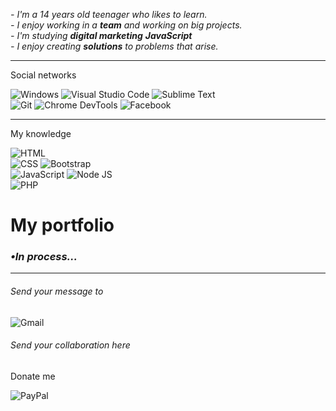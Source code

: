  

 <p><i>- I'm a 14 years old teenager who likes to learn. 
 <br/>- I enjoy working in a <b>team</b> and working on big projects. 
 <br/>- I'm studying <b>digital marketing</b> <b>JavaScript</b>
 <br/>- I enjoy creating <b>solutions</b> to problems that arise. 
 </i></p><hr/> 
 <h3 align="left">Social networks</h3> 
 <a href="#" target="blank"> 
  
  
 ![Windows](https://img.shields.io/badge/Windows%2010-7fba00?style=for-the-badge&logo=windows&logoColor=white) 
 ![Visual Studio Code](https://img.shields.io/badge/Visual%20Studio%20Code-0078D7?style=for-the-badge&logo=visualstudiocode&logoColor=white) 
 ![Sublime Text](https://img.shields.io/badge/Sublime%20Text-FF9800?style=for-the-badge&logo=sublimetext&logoColor=white)<br/> 
 ![Git](https://img.shields.io/badge/Git-F34F29?style=for-the-badge&logo=git&logoColor=white) 
 ![Chrome DevTools](https://img.shields.io/badge/Chrome%20DevTools-1DA462?style=for-the-badge&logo=googlechrome&logoColor=white) 
 ![Facebook](https://img.shields.io/badge/Facebook%20Marketing-4267B3?style=for-the-badge&logo=facebook&logoColor=white) 
 <hr/><h3 align="left">My knowledge</h3> 
  
 ![HTML](https://img.shields.io/badge/HTML-E34C26?style=for-the-badge&logo=html5&logoColor=white)<br/> 
 ![CSS](https://img.shields.io/badge/CSS-264DE4?style=for-the-badge&logo=css3&logoColor=white) 
 ![Bootstrap](https://img.shields.io/badge/BootsTrap-563D7E?style=for-the-badge&logo=bootstrap&logoColor=white)<br/> 
 ![JavaScript](https://img.shields.io/badge/JavaScript-FF9800?style=for-the-badge&logo=javascript&logoColor=white) 
 ![Node JS](https://img.shields.io/badge/Node%20JS-68A063?style=for-the-badge&logo=node.js&logoColor=white)<br/> 
 ![PHP](https://img.shields.io/badge/PHP-787CB5?style=for-the-badge&logo=php&logoColor=white) 
 <h1>My portfolio</h1> 
 <h3><i>•In process...</i></h3> 
 <hr/> 
 <p><img align="center" src="https://github-readme-stats.vercel.app/api?username=zNexDeveloper&show_icons=true&title_color=00e7ff&icon_color=fff&text_color=00e7ff&border_color=151515&bg_color=151515&locale=en"/></p> 
 <p><img align="center" src="https://github-readme-stats.vercel.app/api/top-langs?username=zNexDeveloper&show_icons=true&bg_color=151515&text_color=9f9f9f&title_color=fff&border_color=151515&locale=en&layout=compact" alt="zNexDeveloper" /></p> 
 <p><img align="center" src="https://github-readme-streak-stats.herokuapp.com/?user=zNexDeveloper&theme=black-ice&border=151515"/></p> 
  
 
 <p><h6>Send your message to</h6></p> 
  
  
 ![Gmail](https://img.shields.io/badge/Gmail-BB001B?style=for-the-badge&logo=gmail&logoColor=white) 
 </a> 

 <p><h6>Send your collaboration here</h6></p> 
 <a href="https://paypal.me/infergokums"> Donate me</h1> 
  
 ![PayPal](https://img.shields.io/badge/PayPal-00457C?style=for-the-badge&logo=paypal&logoColor=white) 
 </a>

